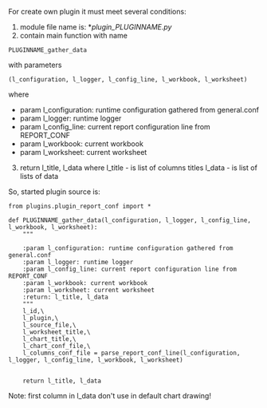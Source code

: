 For create own plugin it must meet several conditions:
1. module file name is: **plugin_PLUGINNAME.py*
2. contain main function with name 
```
PLUGINNAME_gather_data
```

with parameters
```
(l_configuration, l_logger, l_config_line, l_workbook, l_worksheet)
```
where
* param l_configuration: runtime configuration gathered from general.conf
* param l_logger: runtime logger
* param l_config_line: current report configuration line from REPORT_CONF
* param l_workbook: current workbook
* param l_worksheet: current worksheet

3. return l_title, l_data
where
l_title - is list of columns titles
l_data - is list of lists of data

So, started plugin source is:
```
from plugins.plugin_report_conf import *

def PLUGINNAME_gather_data(l_configuration, l_logger, l_config_line, l_workbook, l_worksheet):
    """

    :param l_configuration: runtime configuration gathered from general.conf
    :param l_logger: runtime logger
    :param l_config_line: current report configuration line from REPORT_CONF
    :param l_workbook: current workbook
    :param l_worksheet: current worksheet
    :return: l_title, l_data
    """
    l_id,\
    l_plugin,\
    l_source_file,\
    l_worksheet_title,\
    l_chart_title,\
    l_chart_conf_file,\
    l_columns_conf_file = parse_report_conf_line(l_configuration, l_logger, l_config_line, l_workbook, l_worksheet)


    return l_title, l_data
```

Note: first column in l_data don't use in default chart drawing!

